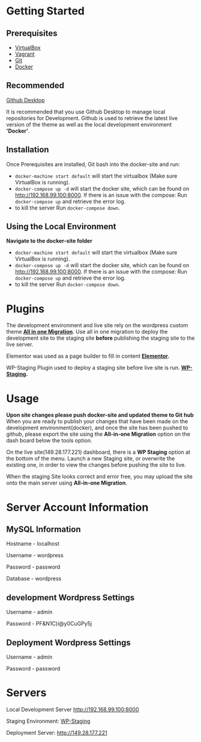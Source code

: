 # Getting Started

## Prerequisites

- [VirtualBox](https://www.virtualbox.org)
- [Vagrant](https://www.vagrantup.com)
- [Git](https://git-scm.com)
- [Docker](https://www.docker.com)

## Recommended

[Github Desktop](https://desktop.github.com)

It is recommended that you use Github Desktop to manage local repositories for Development. Github is used to retrieve the latest live version of the theme as well as the local development environment **'Docker'**.

## Installation

Once Prerequisites are installed, Git bash into the docker-site and run:
- `docker-machine start default` will start the virtualbox (Make sure VirtualBox is running).
- `docker-compose up -d` will start the docker site, which can be found on http://192.168.99.100:8000. If there is an issue with the compose: Run `docker-compose up` and retrieve the error log.
- to kill the server Run `docker-compose down`.

## Using the Local Environment
**Navigate to the docker-site folder**
- `docker-machine start default` will start the virtualbox (Make sure VirtualBox is running).
- `docker-compose up -d` will start the docker site, which can be found on http://192.168.99.100:8000. If there is an issue with the compose: Run `docker-compose up` and retrieve the error log.
- to kill the server Run `docker-compose down`.

# Plugins

The development environment and live site rely on the wordpress custom theme **[All in one Migration](https://en-au.wordpress.org/plugins/all-in-one-wp-migration/)**. Use all in one migration to deploy the development site to the staging site **before** publishing the staging site to the live server.

Elementor was used as a page builder to fill in content **[Elementor](https://elementor.com).**

WP-Staging Plugin used to deploy a staging site before live site is run. **[WP-Staging](https://wordpress.org/plugins/wp-staging/).**

# Usage

**Upon site changes please push docker-site and updated theme to Git hub**
When you are ready to publish your changes that have been made on the development environment(docker), and once the site has been pushed to github, please export the site using the **All-in-one Migration** option on the dash board below the tools option.

On the live site(149.28.177.221) dashboard, there is a **WP Staging** option at the bottom of the menu. Launch a new Staging site, or overwrite the existing one, in order to view the changes before pushing the site to live.

When the staging Site looks correct and error free, you may upload the site onto the main server using **All-in-one Migration**.


# Server Account Information

## MySQL Information
Hostname - localhost

Username - wordpress

Password - password

Database - wordpress

## development Wordpress Settings
Username - admin

Password - PF&N1C)i@y0CuGPy5j

## Deployment Wordpress Settings
Username - admin

Password - password

# Servers

Local Development Server http://192.168.99.100:8000

Staging Environment: [WP-Staging](http://149.28.177.221/staging1/)

Deployment Server: http://149.28.177.221

